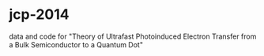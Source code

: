 jcp-2014
========

data and code for "Theory of Ultrafast Photoinduced Electron Transfer from a Bulk Semiconductor to a Quantum Dot"
